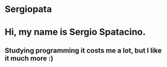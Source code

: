 # Sergiopata

<h1>Hi, my name is Sergio Spatacino.</h1>
<h2>Studying programming it costs me a lot, but I like it much more :)</h2>

